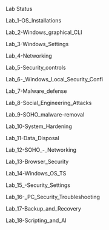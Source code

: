 Lab Status 

Lab_1-OS_Installations


Lab_2-Windows_graphical_CLI


Lab_3-Windows_Settings


Lab_4-Networking


Lab_5-Security_controls


Lab_6-_Windows_Local_Security_Confi


Lab_7-Malware_defense


Lab_8-Social_Engineering_Attacks


Lab_9-SOHO_malware-removal


Lab_10-System_Hardening


Lab_11-Data_Disposal


Lab_12-SOHO_-_Networking


Lab_13-Browser_Security


Lab_14-Windows_OS_TS


Lab_15_-Security_Settings


Lab_16-_PC_Security_Troubleshooting


Lab_17-Backup_and_Recovery


Lab_18-Scripting_and_AI
